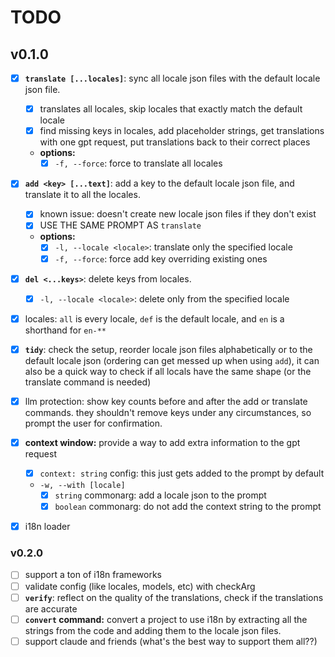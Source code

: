 # TODO

## v0.1.0

- [x] **`translate [...locales]`**: sync all locale json files with the default locale json file.
  - [x] translates all locales, skip locales that exactly match the default locale
  - [x] find missing keys in locales, add placeholder strings, get translations with one gpt request, put translations back to their correct places
  - **options:**
    - [x] `-f, --force`: force to translate all locales

- [x] **`add <key> [...text]`**: add a key to the default locale json file, and translate it to all the locales.
  - [x] known issue: doesn't create new locale json files if they don't exist
  - [x] USE THE SAME PROMPT AS `translate`
  - **options:**
    - [x] `-l, --locale <locale>`: translate only the specified locale
    - [x] `-f, --force`: force add key overriding existing ones

- [x] **`del <...keys>`**: delete keys from locales.
  - [x] `-l, --locale <locale>`: delete only from the specified locale

- [x] locales: `all` is every locale, `def` is the default locale, and `en` is a shorthand for `en-**`

- [x] **`tidy`**: check the setup, reorder locale json files alphabetically or to the default locale json (ordering can get messed up when using `add`), it can also be a quick way to check if all locals have the same shape (or the translate command is needed)

- [x] llm protection: show key counts before and after the add or translate commands. they shouldn't remove keys under any circumstances, so prompt the user for confirmation.

- [x] **context window:** provide a way to add extra information to the gpt request
  - [x] `context: string` config: this just gets added to the prompt by default
  - `-w, --with [locale]`
    - [x] `string` commonarg: add a locale json to the prompt
    - [x] `boolean` commonarg: do not add the context string to the prompt

- [x] i18n loader

### v0.2.0

- [ ] support a ton of i18n frameworks
- [ ] validate config (like locales, models, etc) with checkArg
- [ ] **`verify`**: reflect on the quality of the translations, check if the translations are accurate
- [ ] **`convert` command:** convert a project to use i18n by extracting all the strings from the code and adding them to the locale json files.
- [ ] support claude and friends (what's the best way to support them all??)
